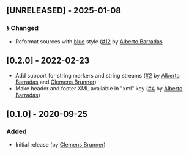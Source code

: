 ## [UNRELEASED] - 2025-01-08

### 🌀 Changed
- Reformat sources with [blue](https://github.com/JuliaDiff/BlueStyle) style ([#12](https://github.com/cbrnr/XDF.jl/pull/12) by [Alberto Barradas](https://github.com/abcsds)

## [0.2.0] - 2022-02-23
- Add support for string markers and string streams ([#2](https://github.com/cbrnr/XDF.jl/pull/2) by [Alberto Barradas](https://github.com/abcsds) and [Clemens Brunner](https://github.com/cbrnr))
- Make header and footer XML available in "xml" key ([#4](https://github.com/cbrnr/XDF.jl/pull/4) by [Alberto Barradas](https://github.com/abcsds))

## [0.1.0] - 2020-09-25
### Added
- Initial release (by [Clemens Brunner](https://github.com/cbrnr))
